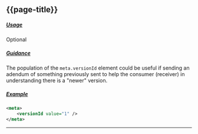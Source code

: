 ## {{page-title}}

<h5><ins>Usage</ins></h5>

<span class="mro-circle optional" title="Optional"></span> Optional

<h5><ins>Guidance</ins></h5>

The population of the `meta.versionId` element could be useful if sending an adendum of something previously sent to help the consumer (receiver) in understanding there is a "newer" version.

<h5><ins>Example</ins></h5>

```xml
<meta>
    <versionId value="1" />
</meta>
```

---